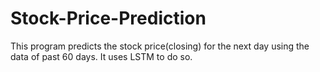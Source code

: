 # Stock-Price-Prediction

This program predicts the stock price(closing) for the next day using the data of past 60 days. It uses LSTM to do so.

